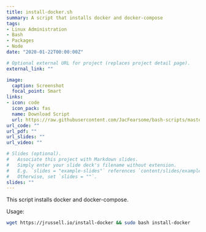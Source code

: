 ```yaml
---
title: install-docker.sh
summary: A script that installs docker and docker-compose
tags:
- Linux Administration
- Bash
- Packages
- Node
date: "2020-01-22T00:00:00Z"

# Optional external URL for project (replaces project detail page).
external_link: ""

image:
  caption: Screenshot
  focal_point: Smart
links:
- icon: code
  icon_pack: fas
  name: Download Script
  url: https://raw.githubusercontent.com/JacFearsome/bash-scripts/master/install-scripts/install-docker.sh
url_code: ""
url_pdf: ""
url_slides: ""
url_video: ""

# Slides (optional).
#   Associate this project with Markdown slides.
#   Simply enter your slide deck's filename without extension.
#   E.g. `slides = "example-slides"` references `content/slides/example-slides.md`.
#   Otherwise, set `slides = ""`.
slides: ""
---
```

This script installs docker and docker-compose.

Usage:
```sh
wget https://jrussell.io/install-docker && sudo bash install-docker
```